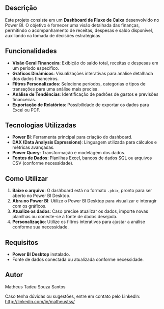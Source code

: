 

  <h2>Descrição</h2>
    <p>Este projeto consiste em um <strong>Dashboard de Fluxo de Caixa</strong> desenvolvido no Power BI. O objetivo é fornecer uma visão detalhada das finanças, permitindo o acompanhamento de receitas, despesas e saldo disponível, auxiliando na tomada de decisões estratégicas.</p>

  <h2>Funcionalidades</h2>
    <ul>
        <li><strong>Visão Geral Financeira</strong>: Exibição do saldo total, receitas e despesas em um período específico.</li>
        <li><strong>Gráficos Dinâmicos</strong>: Visualizações interativas para análise detalhada dos dados financeiros.</li>
        <li><strong>Filtros Personalizados</strong>: Selecione períodos, categorias e tipos de transações para uma análise mais precisa.</li>
        <li><strong>Análise de Tendências</strong>: Identificação de padrões de gastos e previsões financeiras.</li>
        <li><strong>Exportação de Relatórios</strong>: Possibilidade de exportar os dados para Excel ou PDF.</li>
    </ul>

  <h2>Tecnologias Utilizadas</h2>
    <ul>
        <li><strong>Power BI</strong>: Ferramenta principal para criação do dashboard.</li>
        <li><strong>DAX (Data Analysis Expressions)</strong>: Linguagem utilizada para cálculos e métricas avançadas.</li>
        <li><strong>Power Query</strong>: Transformação e modelagem dos dados.</li>
        <li><strong>Fontes de Dados</strong>: Planilhas Excel, bancos de dados SQL ou arquivos CSV (conforme necessidade).</li>
    </ul>

  <h2>Como Utilizar</h2>
    <ol>
        <li><strong>Baixe o arquivo</strong>: O dashboard está no formato <code>.pbix</code>, pronto para ser aberto no Power BI Desktop.</li>
        <li><strong>Abra no Power BI</strong>: Utilize o Power BI Desktop para visualizar e interagir com os gráficos.</li>
        <li><strong>Atualize os dados</strong>: Caso precise atualizar os dados, importe novas planilhas ou conecte-se à fonte de dados desejada.</li>
        <li><strong>Personalização</strong>: Utilize os filtros interativos para ajustar a análise conforme sua necessidade.</li>
    </ol>

  <h2>Requisitos</h2>
    <ul>
        <li><strong>Power BI Desktop</strong> instalado.</li>
        <li>Fonte de dados conectada ou atualizada conforme necessidade.</li>
    </ul>

  <h2>Autor</h2>
    <p>Matheus Tadeu Souza Santos</p>
    <p>Caso tenha dúvidas ou sugestões, entre em contato pelo LinkedIn: <a href="http://linkedin.com/in/matheustss/" target="_blank">http://linkedin.com/in/matheustss/</a></p>

</html>
